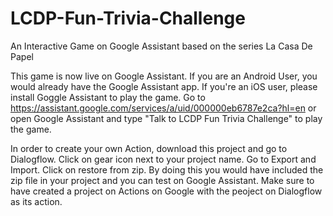 # LCDP-Fun-Trivia-Challenge
An Interactive Game on Google Assistant based on the series La Casa De Papel

This game is now live on Google Assistant. If you are an Android User, you would already have the Google Assistant app. If you're an iOS user, please install Goggle Assistant to play the game. 
Go to https://assistant.google.com/services/a/uid/000000eb6787e2ca?hl=en or open Google Assistant and type "Talk to LCDP Fun Trivia Challenge" to play the game.

In order to create your own Action, download this project and go to Dialogflow. Click on gear icon next to your project name. Go to Export and Import. Click on restore from zip. By doing this you would have included the zip file in your project and you can test on Google Assistant. Make sure to have created a project on Actions on Google with the peoject on Dialogflow as its action.
